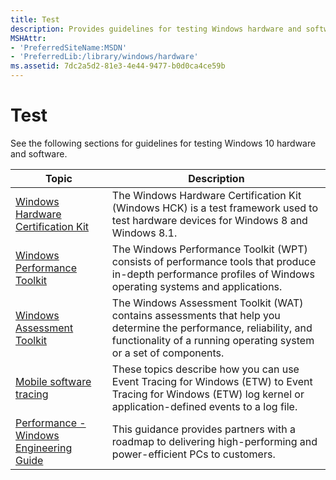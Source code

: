 ```yaml
---
title: Test
description: Provides guidelines for testing Windows hardware and software.
MSHAttr:
- 'PreferredSiteName:MSDN'
- 'PreferredLib:/library/windows/hardware'
ms.assetid: 7dc2a5d2-81e3-4e44-9477-b0d0ca4ce59b
---
```


# Test

See the following sections for guidelines for testing Windows 10 hardware and software.

| Topic                                               | Description                                                                                                                                                                             |
|-----------------------------------------------------|-----------------------------------------------------------------------------------------------------------------------------------------------------------------------------------------|
| [Windows Hardware Certification Kit](hck/index.md)  | The Windows Hardware Certification Kit (Windows HCK) is a test framework used to test hardware devices for Windows 8 and Windows 8.1.                                                   |
| [Windows Performance Toolkit](wpt/index.md)         | The Windows Performance Toolkit (WPT) consists of performance tools that produce in-depth performance profiles of Windows operating systems and applications.                           |
| [Windows Assessment Toolkit](assessments/index.md)  | The Windows Assessment Toolkit (WAT) contains assessments that help you determine the performance, reliability, and functionality of a running operating system or a set of components. |
| [Mobile software tracing](mobile-tracing/index.md)  | These topics describe how you can use Event Tracing for Windows (ETW) to Event Tracing for Windows (ETW) log kernel or application-defined events to a log file.                        |
| [Performance - Windows Engineering Guide](weg/index.md) | This guidance provides partners with a roadmap to delivering high-performing and power-efficient PCs to customers.                                                                  |